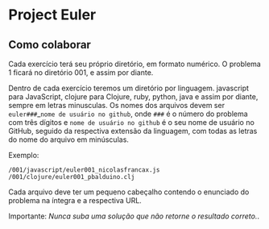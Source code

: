 # Project Euler

## Como colaborar

Cada exercício terá seu próprio diretório, em formato numérico. O problema 1 ficará no diretório 001, e assim por diante.

Dentro de cada exercício teremos um diretório por linguagem. javascript para JavaScript, clojure para Clojure, ruby, python, java e assim por diante, sempre em letras minusculas.  Os nomes dos arquivos devem ser `euler###`_`nome de usuário no github`, onde `###` é o número do problema com três dígitos e `nome de usuário no github` é o seu nome de usuário no GitHub, seguido da respectiva extensão da linguagem, com todas as letras do nome do arquivo em minúsculas.

Exemplo:

    /001/javascript/euler001_nicolasfrancax.js
    /001/clojure/euler001_pbalduino.clj

Cada arquivo deve ter um pequeno cabeçalho contendo o enunciado do problema na íntegra e a respectiva URL.

Importante: *Nunca suba uma solução que não retorne o resultado correto.*.
